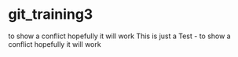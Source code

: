 # git_training3
to show a conflict hopefully it will work 
This is just a Test - to show a conflict hopefully it will work 
